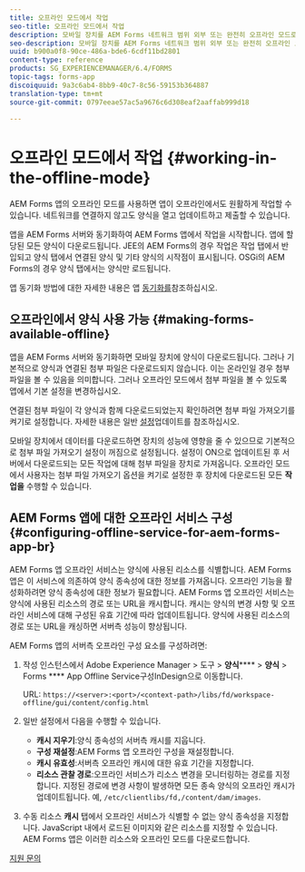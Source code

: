 ```yaml
---
title: 오프라인 모드에서 작업
seo-title: 오프라인 모드에서 작업
description: 모바일 장치를 AEM Forms 네트워크 범위 외부 또는 완전히 오프라인 모드로 오프라인 상태로 전환하여 AEM Forms 앱에서 작업
seo-description: 모바일 장치를 AEM Forms 네트워크 범위 외부 또는 완전히 오프라인 모드로 오프라인 상태로 전환하여 AEM Forms 앱에서 작업
uuid: b900a0f8-90ce-486a-bde6-6cdf11bd2801
content-type: reference
products: SG_EXPERIENCEMANAGER/6.4/FORMS
topic-tags: forms-app
discoiquuid: 9a3c6ab4-8bb9-40c7-8c56-59153b364887
translation-type: tm+mt
source-git-commit: 0797eeae57ac5a9676c6d308eaf2aaffab999d18

---
```



# 오프라인 모드에서 작업 {#working-in-the-offline-mode}

AEM Forms 앱의 오프라인 모드를 사용하면 앱이 오프라인에서도 원활하게 작업할 수 있습니다. 네트워크를 연결하지 않고도 양식을 열고 업데이트하고 제출할 수 있습니다.

앱을 AEM Forms 서버와 동기화하여 AEM Forms 앱에서 작업을 시작합니다. 앱에 할당된 모든 양식이 다운로드됩니다. JEE의 AEM Forms의 경우 작업은 작업 탭에서 반입되고 양식 탭에서 연결된 양식 및 기타 양식의 시작점이 표시됩니다. OSGi의 AEM Forms의 경우 양식 탭에서는 양식만 로드됩니다.

앱 동기화 방법에 대한 자세한 내용은 앱 [동기화를](/help/forms/using/sync-app.md)참조하십시오.

## 오프라인에서 양식 사용 가능 {#making-forms-available-offline}

앱을 AEM Forms 서버와 동기화하면 모바일 장치에 양식이 다운로드됩니다. 그러나 기본적으로 양식과 연결된 첨부 파일은 다운로드되지 않습니다. 이는 온라인일 경우 첨부 파일을 볼 수 있음을 의미합니다. 그러나 오프라인 모드에서 첨부 파일을 볼 수 있도록 앱에서 기본 설정을 변경하십시오.

연결된 첨부 파일이 각 양식과 함께 다운로드되었는지 확인하려면 첨부 파일 가져오기를 켜기로 설정합니다. 자세한 내용은 일반 [설정](/help/forms/using/update-general-settings.md)업데이트를 참조하십시오.

모바일 장치에서 데이터를 다운로드하면 장치의 성능에 영향을 줄 수 있으므로 기본적으로 첨부 파일 가져오기 설정이 꺼짐으로 설정됩니다. 설정이 ON으로 업데이트된 후 서버에서 다운로드되는 모든 작업에 대해 첨부 파일을 장치로 가져옵니다. 오프라인 모드에서 사용자는 첨부 파일 가져오기 옵션을 켜기로 설정한 후 장치에 다운로드된 모든 **작업을** 수행할 수 있습니다.

## AEM Forms 앱에 대한 오프라인 서비스 구성 {#configuring-offline-service-for-aem-forms-app-br}

AEM Forms 앱 오프라인 서비스는 양식에 사용된 리소스를 식별합니다. AEM Forms 앱은 이 서비스에 의존하여 양식 종속성에 대한 정보를 가져옵니다. 오프라인 기능을 활성화하려면 양식 종속성에 대한 정보가 필요합니다. AEM Forms 앱 오프라인 서비스는 양식에 사용된 리소스의 경로 또는 URL을 캐시합니다. 캐시는 양식의 변경 사항 및 오프라인 서비스에 대해 구성된 유효 기간에 따라 업데이트됩니다. 양식에 사용된 리소스의 경로 또는 URL을 캐싱하면 서버측 성능이 향상됩니다.

AEM Forms 앱의 서버측 오프라인 구성 요소를 구성하려면:

1. 작성 인스턴스에서 Adobe Experience Manager > 도구 > **양식****** > **양식** > Forms **** App Offline Service구성InDesign으로 이동합니다.

   URL: `https://<server>:<port>/<context-path>/libs/fd/workspace-offline/gui/content/config.html`

1. 일반 설정에서 다음을 수행할 수 있습니다.

   * **캐시 지우기**:양식 종속성의 서버측 캐시를 지웁니다.
   * **구성 재설정**:AEM Forms 앱 오프라인 구성을 재설정합니다.
   * **캐시 유효성**:서버측 오프라인 캐시에 대한 유효 기간을 지정합니다.
   * **리소스 관찰 경로**:오프라인 서비스가 리소스 변경을 모니터링하는 경로를 지정합니다. 지정된 경로에 변경 사항이 발생하면 모든 종속 양식의 오프라인 캐시가 업데이트됩니다. 예, `/etc/clientlibs/fd,/content/dam/images`.

1. 수동 리소스 **캐시** 탭에서 오프라인 서비스가 식별할 수 없는 양식 종속성을 지정합니다. JavaScript 내에서 로드된 이미지와 같은 리소스를 지정할 수 있습니다. AEM Forms 앱은 이러한 리소스와 오프라인 모드를 다운로드합니다.

[지원 문의](https://www.adobe.com/account/sign-in.supportportal.html)
